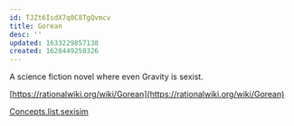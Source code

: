 ```yaml
---
id: TJZt6IsdX7q0C8TgQvmcv
title: Gorean
desc: ''
updated: 1633229857138
created: 1628449250326
---
```


A science fiction novel where even Gravity is sexist.

[https://rationalwiki.org/wiki/Gorean](https://rationalwiki.org/wiki/Gorean)

[Concepts.list.sexisim](../../Wiki/Concepts/List/sexisim.md)
